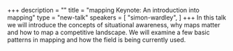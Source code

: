 +++
description = ""
title = "mapping Keynote: An introduction into mapping"
type = "new-talk"
speakers = [
        "simon-wardley",
]
+++
In this talk we will introduce the concepts of situational awareness, why maps matter and how to map a competitive landscape. We will examine a few basic patterns in mapping and how the field is being currently used.